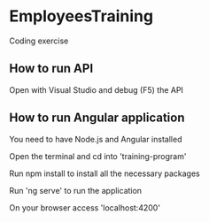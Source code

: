 # EmployeesTraining
Coding exercise

## How to run API
Open with Visual Studio and debug (F5) the API

## How to run Angular application
You need to have Node.js and Angular installed

Open the terminal and cd into 'training-program'

Run npm install to install all the necessary packages

Run 'ng serve' to run the application

On your browser access 'localhost:4200'

